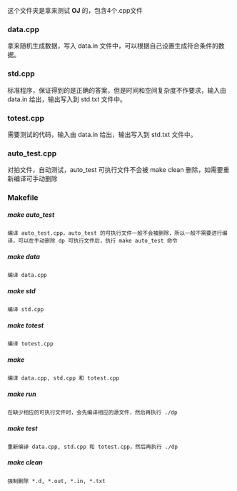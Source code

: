 这个文件夹是拿来测试 **OJ** 的，包含4个.cpp文件

### data.cpp

拿来随机生成数据，写入 data.in 文件中，可以根据自己设置生成符合条件的数据。

### std.cpp

标准程序，保证得到的是正确的答案，但是时间和空间复杂度不作要求，输入由 data.in 给出，输出写入到 std.txt 文件中。

### totest.cpp

需要测试的代码，输入由 data.in 给出，输出写入到 std.txt 文件中。

### auto_test.cpp

对拍文件，自动测试，auto_test 可执行文件不会被 make clean 删除，如需要重新编译可手动删除

### Makefile
##### make auto_test
	编译 auto_test.cpp，auto_test 的可执行文件一般不会被删除，所以一般不需要进行编译，可以在手动删除 dp 可执行文件后，执行 make auto_test 命令
##### make data
	编译 data.cpp
##### make std
	编译 std.cpp
##### make totest
	编译 totest.cpp
##### make
	编译 data.cpp, std.cpp 和 totest.cpp
##### make run
	在缺少相应的可执行文件时，会先编译相应的源文件，然后再执行 ./dp
##### make test
	重新编译 data.cpp, std.cpp 和 totest.cpp，然后再执行 ./dp
##### make clean
	强制删除 *.d, *.out, *.in, *.txt

